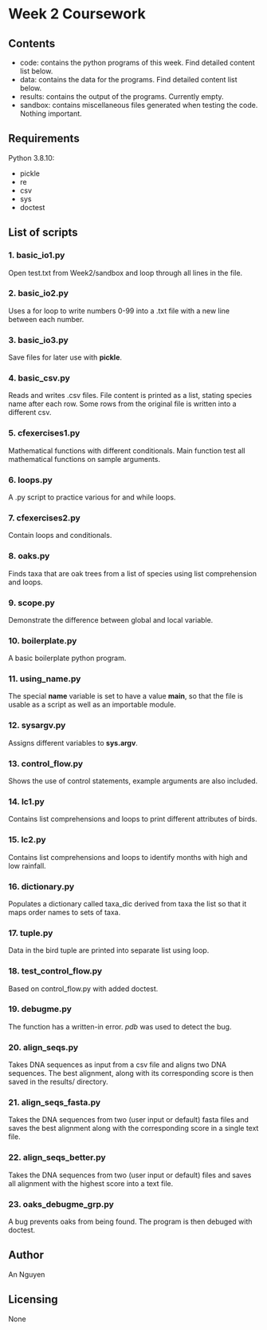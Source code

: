 # Week 2 Coursework 

## Contents
* code: contains the python programs of this week. Find detailed content list below. 
* data: contains the data for the programs. Find detailed content list below.
* results: contains the output of the programs. Currently empty. 
* sandbox: contains miscellaneous files generated when testing the code. Nothing important.

## Requirements

Python 3.8.10:
* pickle
* re
* csv
* sys
* doctest

## List of scripts
### 1. basic_io1.py

Open test.txt from Week2/sandbox and loop through all lines in the file.

### 2. basic_io2.py

Uses a for loop to write numbers 0-99 into a .txt file with a new line between each number.

### 3. basic_io3.py

Save files for later use with **pickle**.

### 4. basic_csv.py

Reads and writes .csv files. File content is printed as a list, stating species name after each row. Some rows from the original file is written into a different csv. 

### 5. cfexercises1.py

Mathematical functions with different conditionals. Main function test all mathematical functions on sample arguments.

### 6. loops.py

A .py script to practice various for and while loops.

### 7. cfexercises2.py

Contain loops and conditionals.

### 8. oaks.py

Finds taxa that are oak trees from a list of species using list comprehension and loops.

### 9. scope.py

Demonstrate the difference between global and local variable.

### 10. boilerplate.py

A basic boilerplate python program.

### 11. using_name.py

The special __name__ variable is set to have a value __main__, so that the file is usable as a script as well as an importable module.

### 12. sysargv.py

Assigns different variables to **sys.argv**.

### 13. control_flow.py

Shows the use of control statements, example arguments are also included.

### 14. lc1.py

Contains list comprehensions and loops to print different attributes of birds.

### 15. lc2.py

Contains list comprehensions and loops to identify months with high and low rainfall.

### 16. dictionary.py

Populates a dictionary called taxa_dic derived from taxa the list so that it maps order names to sets of taxa.

### 17. tuple.py

Data in the bird tuple are printed into separate list using loop.

### 18. test_control_flow.py

Based on control_flow.py with added doctest.

### 19. debugme.py

The function has a written-in error. *pdb* was used to detect the bug. 

### 20. align_seqs.py

Takes DNA sequences as input from a csv file and aligns two DNA sequences. The best alignment, along with its corresponding score is then saved in the results/ directory.

### 21. align_seqs_fasta.py

Takes the DNA sequences from two (user input or default) fasta files and saves the best alignment along with the corresponding score in a single text file.

### 22. align_seqs_better.py

Takes the DNA sequences from two (user input or default) files and saves all alignment with the highest score into a text file.

### 23. oaks_debugme_grp.py

A bug prevents oaks from being found. The program is then debuged with doctest.

## Author

An Nguyen

## Licensing

None

